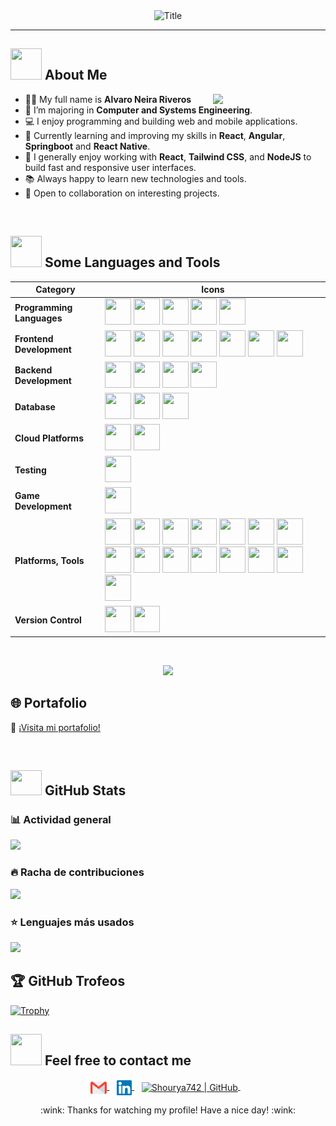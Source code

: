 
<div align="center">
  <img src="https://readme-typing-svg.herokuapp.com?font=Architects+Daughter&color=%2338C2FF&size=50&center=true&vCenter=true&height=60&width=600&lines=Heyyy!+I'm+Alvaro!!!;Welcome+to+my+profile!" alt="Title"></img>
</div>

<hr>
<p align="center"></p>

## <img src="https://raw.githubusercontent.com/nixin72/nixin72/master/wave.gif" width="50px" height="50px"></img> About Me

- 🧑🏻 My full name is **Alvaro Neira Riveros** <img align='right' src="https://media.giphy.com/media/M9gbBd9nbDrOTu1Mqx/giphy.gif" width="180">
- 📖 I’m majoring in **Computer and Systems Engineering**.
- 💻 I enjoy programming and building web and mobile applications.
- 🚀 Currently learning and improving my skills in **React**, **Angular**, **Springboot** and **React Native**.
- 🎯 I generally enjoy working with **React**, **Tailwind CSS**, and **NodeJS** to build fast and responsive user interfaces.
- 📚 Always happy to learn new technologies and tools.
- 🤝 Open to collaboration on interesting projects.

<br/>


## <img src="https://media2.giphy.com/media/QssGEmpkyEOhBCb7e1/giphy.gif?cid=ecf05e47a0n3gi1bfqntqmob8g9aid1oyj2wr3ds3mg700bl&rid=giphy.gif" width="50px" height="50px"> Some Languages and Tools

| **Category**               | **Icons**                                                                                             |
|----------------------------|------------------------------------------------------------------------------------------------------|
| **Programming Languages**   | <img src="https://skillicons.dev/icons?i=js" width="42" height="42"/> <img src="https://skillicons.dev/icons?i=ts" width="42" height="42"/> <img src="https://skillicons.dev/icons?i=java" width="42" height="42"/> <img src="https://skillicons.dev/icons?i=cs" width="42" height="42"/> <img src="https://skillicons.dev/icons?i=py" width="42" height="42"/> |
| **Frontend Development**    | <img src="https://skillicons.dev/icons?i=html" width="42" height="42"/> <img src="https://skillicons.dev/icons?i=css" width="42" height="42"/> <img src="https://skillicons.dev/icons?i=tailwindcss" width="42" height="42"/> <img src="https://skillicons.dev/icons?i=bootstrap" width="42" height="42"/> <img src="https://skillicons.dev/icons?i=react" width="42" height="42"/> <img src="https://skillicons.dev/icons?i=astro" width="42" height="42"/> <img src="https://logosandtypes.com/wp-content/uploads/2024/01/angular.svg" width="42" height="42"/> |
| **Backend Development**     | <img src="https://skillicons.dev/icons?i=nodejs" width="42" height="42"/> <img src="https://skillicons.dev/icons?i=expressjs" width="42" height="42"/> <img src="https://skillicons.dev/icons?i=net" width="42" height="42"/> <img src="https://skillicons.dev/icons?i=spring" width="42" height="42"/> |
| **Database**                | <img src="https://skillicons.dev/icons?i=mysql" width="42" height="42"/> <img src="https://skillicons.dev/icons?i=postgres" width="42" height="42"/> <img src="https://skillicons.dev/icons?i=mongodb" width="42" height="42"/> |
| **Cloud Platforms**         | <img src="https://skillicons.dev/icons?i=azure" width="42" height="42"/> <img src="https://skillicons.dev/icons?i=aws" width="42" height="42"/> |
| **Testing**                 | <img src="https://skillicons.dev/icons?i=jest" width="42" height="42"/> |
| **Game Development**        | <img src="https://skillicons.dev/icons?i=unity" width="42" height="42"/> |
| **Platforms, Tools**        | <img src="https://skillicons.dev/icons?i=vscode" width="42" height="42"/> <img src="https://skillicons.dev/icons?i=postman" width="42" height="42"/> <img src="https://skillicons.dev/icons?i=figma" width="42" height="42"/> <img src="https://skillicons.dev/icons?i=docker" width="42" height="42"/> <img src="https://skillicons.dev/icons?i=netlify" width="42" height="42"/> <img src="https://skillicons.dev/icons?i=notion" width="42" height="42"/> <img src="https://skillicons.dev/icons?i=npm" width="42" height="42"/>  <img src="https://skillicons.dev/icons?i=prisma" width="42" height="42"/> <img src="https://skillicons.dev/icons?i=sequelize" width="42" height="42"/> <img src="https://skillicons.dev/icons?i=vercel" width="42" height="42"/> <img src="https://skillicons.dev/icons?i=visualstudio" width="42" height="42"/> <img src="https://skillicons.dev/icons?i=vite" width="42" height="42"/> <img src="https://upload.wikimedia.org/wikipedia/commons/c/cf/New_Power_BI_Logo.svg" width="42" height="42"/> <img src="https://skillicons.dev/icons?i=wordpress" width="42" height="42"/> <img src="https://skillicons.dev/icons?i=windows" width="42" height="42"/> |
| **Version Control**         | <img src="https://www.vectorlogo.zone/logos/git-scm/git-scm-icon.svg" width="42" height="42"/> <img src="https://skillicons.dev/icons?i=github" width="42" height="42"/> |

<br>



<p align="center">
  <img src="https://github.com/user-attachments/assets/b21bc4c8-288c-4014-9078-5a268568e093" width="120" />
</p>



## 🌐 Portafolio

🔗 [¡Visita mi portafolio!](https://portfolio-alvaro-neira.vercel.app/)

<br>


## <img src='https://media1.giphy.com/media/ww9Z3l8wl4szKyRIro/giphy.gif?cid=6c09b9520fbeh3st3881aensbfaaw9cvqfnfblovomtx4q8g&ep=v1_gifs_search&rid=giphy.gif&ct=g' width="50" height="40px"> GitHub Stats

### 📊 Actividad general

<img src="https://github-readme-stats.vercel.app/api?username=neira21&show_icons=true&theme=radical" /><br/>

### 🔥 Racha de contribuciones

<img src="https://github-readme-streak-stats.herokuapp.com/?user=neira21&theme=radical&hide_border=false" /><br/>

### ⭐ Lenguajes más usados

<img src="https://github-readme-stats.vercel.app/api/top-langs/?username=neira21&theme=radical&hide_border=false&include_all_commits=true&count_private=true&layout=compact" />

## 🏆 GitHub Trofeos

[![Trophy](https://github-profile-trophy.vercel.app/?username=neira21&theme=gruvbox&margin-w=10&no-bg=true&row=1)](https://github.com/ryo-ma/github-profile-trophy)

## <img src='https://raw.githubusercontent.com/ShahriarShafin/ShahriarShafin/main/Assets/handshake.gif' width="50px" height="50px"> Feel free to contact me

<p align="center">
  <a href="mailto:alvaroneira98@gmail.com">
    <img align="center" alt="Alvaro | Gmail" width="26px" src="https://github.com/SatYu26/SatYu26/blob/master/Assets/Gmail.svg" />
  </a> &nbsp;&nbsp;
  
  <a href="https://www.linkedin.com/in/alvaro-neira-0129771b6/" target="_blank">
    <img align="center" alt="Shourya742 | Linkedin" width="24px" src="https://github.com/SatYu26/SatYu26/blob/master/Assets/Linkedin.svg" />
  </a> &nbsp;&nbsp;
  
  <a href="https://github.com/Neira21?tab=repositories" target="_blank">
    <img align="center" alt="Shourya742 | GitHub" width="26px" src="https://upload.wikimedia.org/wikipedia/commons/thumb/a/ae/Github-desktop-logo-symbol.svg/1024px-Github-desktop-logo-symbol.svg.png" />
  </a> &nbsp;&nbsp;
  
<p>

<div align="center">
  :wink: Thanks for watching my profile! Have a nice day! :wink: <br/>
</div>
